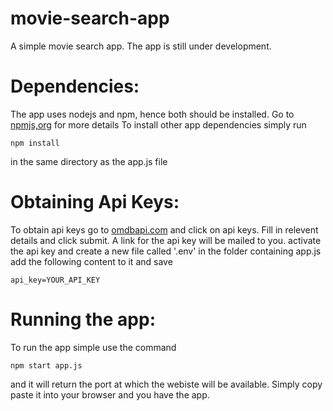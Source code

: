 # movie-search-app
A simple movie search app.
The app is still under development.


# Dependencies: 
The app uses nodejs and npm, hence both should be installed. Go to [npmjs,org](npmjs.org) for more details 
To install other app dependencies simply run 
```
npm install
```
in the same directory as the app.js file

# Obtaining Api Keys:
To obtain api keys go to [omdbapi.com](https://omdbapi.com) and click on api keys.
Fill in relevent details and click submit.
A link for the api key will be mailed to you.
activate the api key and create a new file called '.env' in the folder containing app.js
add the following content to it and save  
```
api_key=YOUR_API_KEY
```
# Running the app:
To run the app simple use the command
```
npm start app.js
```
and it will return the port at which the webiste will be available. Simply copy paste it into your browser and you have the app.

